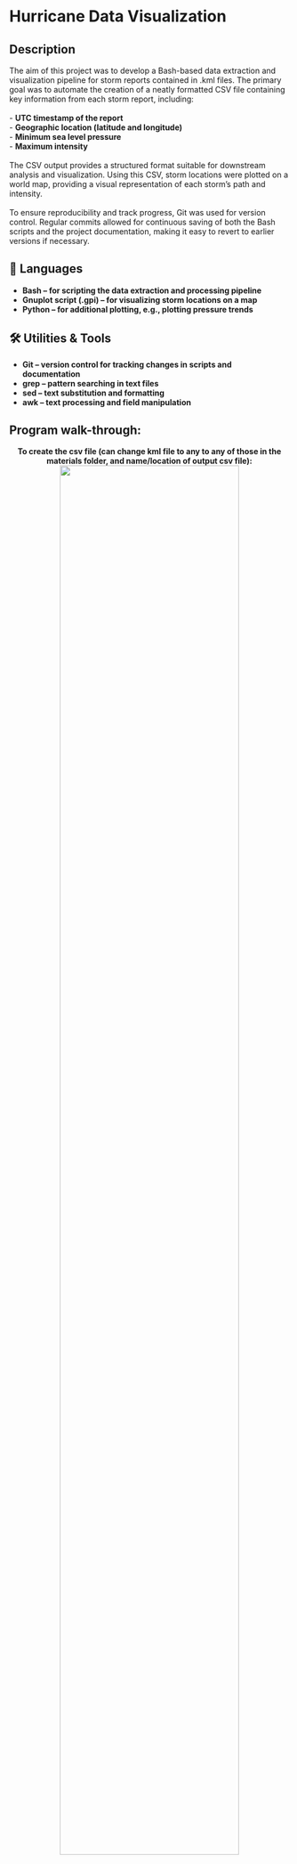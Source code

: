 <h1>Hurricane Data Visualization</h1>

<h2>Description</h2>
The aim of this project was to develop a Bash-based data extraction and visualization pipeline for storm reports contained in .kml files. The primary goal was to automate the creation of a neatly formatted CSV file containing key information from each storm report, including: <br/><br/>
- <b>UTC timestamp of the report</b><br/>
- <b>Geographic location (latitude and longitude)</b><br/>
- <b>Minimum sea level pressure</b><br/>
- <b>Maximum intensity</b><br/>
<br/>
The CSV output provides a structured format suitable for downstream analysis and visualization. Using this CSV, storm locations were plotted on a world map, providing a visual representation of each storm’s path and intensity.
<br />
<br/>
To ensure reproducibility and track progress, Git was used for version control. Regular commits allowed for continuous saving of both the Bash scripts and the project documentation, making it easy to revert to earlier versions if necessary.
<br />


<h2>🧠 Languages</h2>

- <b>Bash – for scripting the data extraction and processing pipeline</b>
- <b>Gnuplot script (.gpi) – for visualizing storm locations on a map</b>
- <b>Python – for additional plotting, e.g., plotting pressure trends</b>

<h2>🛠️ Utilities & Tools</h2>

- <b>Git – version control for tracking changes in scripts and documentation</b>
- <b>grep – pattern searching in text files</b>
- <b>sed – text substitution and formatting</b>
- <b>awk – text processing and field manipulation</b> 

<h2>Program walk-through:</h2>

<p align="center">
<b>To create the csv file (can change kml file to any to any of those in the materials folder, and name/location of output csv file): </b><br/>
<img src="https://live.staticflickr.com/65535/54837780044_c07450bf0e.jpg" height="80%" width="80%"/>
<br />
<br />
<b>Create storm plots (make sure name of csv file created before is the same, and can change name/location of storm plot image)</b>: <br/>
<img src="https://live.staticflickr.com/65535/54837804293_7373b79627.jpg" height="80%" width="80%"/>
<br />
<br />
<b>Example storm plot image for a012020.kml file: <br/>
<img src="https://live.staticflickr.com/65535/54837560001_1bcc43b3d1.jpg" height="80%" width="80%"/>
<br />
<br />

<!--
 ```diff
- text in red
+ text in green
! text in orange
# text in gray
@@ text in purple (and bold)@@
```
--!>

